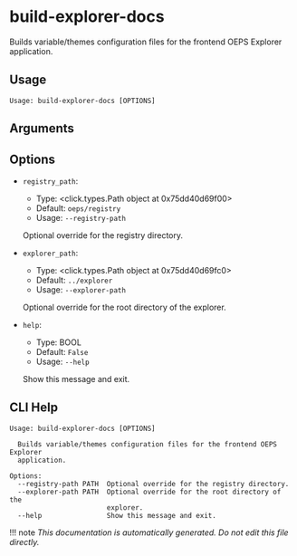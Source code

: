 
# build-explorer-docs

Builds variable/themes configuration files for the frontend OEPS Explorer application.

## Usage

```
Usage: build-explorer-docs [OPTIONS]
```

## Arguments


## Options

* `registry_path`:
    * Type: <click.types.Path object at 0x75dd40d69f00>
    * Default: `oeps/registry`
    * Usage: `--registry-path`

    Optional override for the registry directory.



* `explorer_path`:
    * Type: <click.types.Path object at 0x75dd40d69fc0>
    * Default: `../explorer`
    * Usage: `--explorer-path`

    Optional override for the root directory of the explorer.



* `help`:
    * Type: BOOL
    * Default: `False`
    * Usage: `--help`

    Show this message and exit.



## CLI Help

```
Usage: build-explorer-docs [OPTIONS]

  Builds variable/themes configuration files for the frontend OEPS Explorer
  application.

Options:
  --registry-path PATH  Optional override for the registry directory.
  --explorer-path PATH  Optional override for the root directory of the
                        explorer.
  --help                Show this message and exit.
```

!!! note
    _This documentation is automatically generated. Do not edit this file directly._
